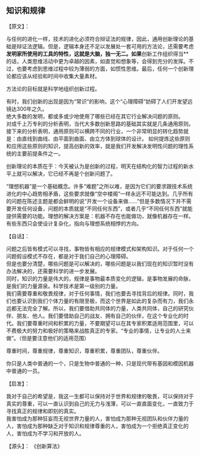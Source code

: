## 知识和规律

【原文】：

与任何的进化一样，技术的进化必须符合辩证法的规律，因此，通用创新理论的基础是辩证法逻辑。但是，逻辑本身还不足以发展处一套可用的方法论，还需要考虑**发明家所使用的工具的特性，这就是大脑，独一无二。如果**创新工作组织得当**的话，人类思维活动中更为卓越的因素，如直觉和想象等，会得到充分的发挥。不过，也要考虑到思维过程中较为薄弱的方面，如惯性思维。最后，任何一个创新理论都应该从经验和时间中收集大量素材。  

方法论的目标就是科学地组织创新过程。  

有时，我们创新的出现是因为“常识”的影响，这个“心理障碍”妨碍了人们开发望远镜达300年之久。  
绝大多数的发明，都或多或少地使用了哪些已经在其它行业解决问题的原则。  
对成千上万专利的分析表明，当代大多数创新思路的基础其实就是几条通用原则。  
接下来的分析表明，通用原则可以横跨不同的行业，一个非常明显的转化趋势就是：由直线到曲线、由平面到曲面、由立方体到球体的设计。 
如何提炼这些原则和应用这些原则的知识，提高创新的效率，就是我们开发解决发明性问题的理性系统的主要前提条件之一。  

创新理论的本质在于：今天被认为是创新的过程，明天在结构化的智力过程的新水平上就可以解决，它已经不再是个创新问题了。

“理想机器”是一个基础概念。许多“难题”之所以难，是因为它们的要求跟技术系统进化的中心趋势相矛盾，这些要求就像“空中楼阁”一样永远不可能达到。几乎所有的问题在陈述主题是都会鲜明的说“开发一个设备来做……”但是多数情况下并不需要开发任何设备，问题的本质就是“不同任何东西”，或者几乎“不同任何东西”就能提供需要的功能。理想的解决方案是：机器不存在也能做功，就像机器存在一样。有些东西只会使设计复杂化，指向与理想系统相悖的方向。


【自话】：

问题之后皆有模式可以寻找，事物皆有相应的规律模式和架构知识。对于任何一个问题假设模式不存在，都是对于我们自己的心理障碍。  
但是也要分清楚，哪些问题是可以解决的，哪些问题是以我们现在的知识暂时没有办法解决的，还需要科学的进一步发展。  
同时，知识的力量是伟大的，规律是事物最本质变化的逻辑，是事物发展的命脉，是我们的力量源泉。科学技术是第一级别的力量。  
我们需要尊重和敬畏规律，对于任何事情，我们也要去寻找背后的规律。同时，我们也要认识到我们个体力量的有限至极，而这个世界是如此的复杂而有力，我们永远都无法完全了解。所以，我们要借助共同体的力量，人类共同体，自己的研究伙伴、朋友、他人。我们要借助自己的战友、拥有自己的伙伴，在这个专业化的时代。我们要尊重时间和积累的力量，不要期望可以在其专家积累适用范围里，可以不费极大的努力和极好的策略来战胜真正的专家。“专业的事情，让专业的人士来做”。（但是要注意他们的适用范围）  

尊重时间，尊重规律，尊重知识，尊重积累，尊重团队，尊重伙伴。  

你只是人类中普通的一个，只是生物中普通的一种，只是现代带有基因和模因机器中普通的一员。

【启发】：

我对于自己的希望是，我这一生都可以保持对于世界和规律的敬畏，可以保持对于真实的尊重，可以一直认识到自己的无力与浅薄，可以一直直面变化，一直致力于寻找真正的规律和即刻的真实。  
我害怕成为那种狂妄而无视世界力量的人，害怕成为那种无视团队和伙伴力量的人，害怕成为那种缺乏对于知识和规律尊重的人，害怕成为一个拒绝真正变化的人，害怕成为不学习和开放的人。

【源头】：
《创新算法》